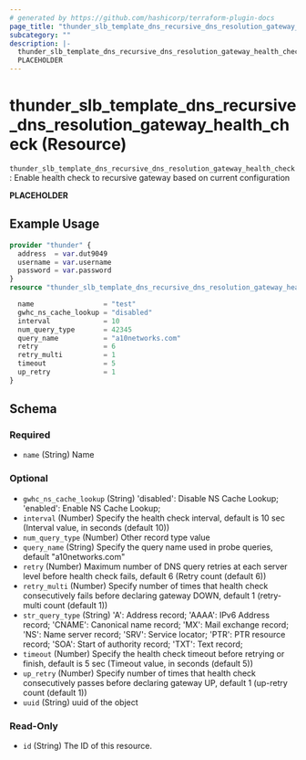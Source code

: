 ```yaml
---
# generated by https://github.com/hashicorp/terraform-plugin-docs
page_title: "thunder_slb_template_dns_recursive_dns_resolution_gateway_health_check Resource - terraform-provider-thunder"
subcategory: ""
description: |-
  thunder_slb_template_dns_recursive_dns_resolution_gateway_health_check: Enable health check to recursive gateway based on current configuration
  PLACEHOLDER
---
```


# thunder_slb_template_dns_recursive_dns_resolution_gateway_health_check (Resource)

`thunder_slb_template_dns_recursive_dns_resolution_gateway_health_check`: Enable health check to recursive gateway based on current configuration

__PLACEHOLDER__

## Example Usage

```terraform
provider "thunder" {
  address  = var.dut9049
  username = var.username
  password = var.password
}
resource "thunder_slb_template_dns_recursive_dns_resolution_gateway_health_check" "thunder_slb_template_dns_recursive_dns_resolution_gateway_health_check" {

  name                 = "test"
  gwhc_ns_cache_lookup = "disabled"
  interval             = 10
  num_query_type       = 42345
  query_name           = "a10networks.com"
  retry                = 6
  retry_multi          = 1
  timeout              = 5
  up_retry             = 1
}
```

<!-- schema generated by tfplugindocs -->
## Schema

### Required

- `name` (String) Name

### Optional

- `gwhc_ns_cache_lookup` (String) 'disabled': Disable NS Cache Lookup; 'enabled': Enable NS Cache Lookup;
- `interval` (Number) Specify the health check interval, default is 10 sec (Interval value, in seconds (default 10))
- `num_query_type` (Number) Other record type value
- `query_name` (String) Specify the query name used in probe queries, default "a10networks.com"
- `retry` (Number) Maximum number of DNS query retries at each server level before health check fails, default 6 (Retry count (default 6))
- `retry_multi` (Number) Specify number of times that health check consecutively fails before declaring gateway DOWN, default 1 (retry-multi count (default 1))
- `str_query_type` (String) 'A': Address record; 'AAAA': IPv6 Address record; 'CNAME': Canonical name record; 'MX': Mail exchange record; 'NS': Name server record; 'SRV': Service locator; 'PTR': PTR resource record; 'SOA': Start of authority record; 'TXT': Text record;
- `timeout` (Number) Specify the health check timeout before retrying or finish, default is 5 sec (Timeout value, in seconds (default 5))
- `up_retry` (Number) Specify number of times that health check consecutively passes before declaring gateway UP, default 1 (up-retry count (default 1))
- `uuid` (String) uuid of the object

### Read-Only

- `id` (String) The ID of this resource.


